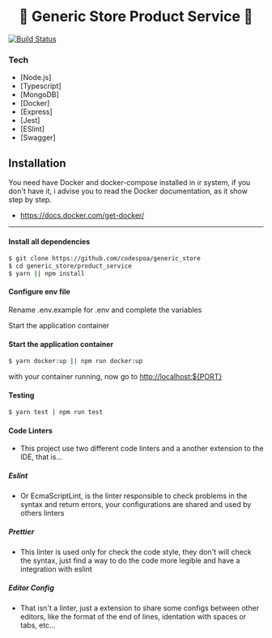 <h1 align="center">🚀 Generic Store Product Service 🚀</h1>

[![Build Status](https://travis-ci.org/joemccann/dillinger.svg?branch=master)](https://github.com/codespoa/generic_store)

### Tech

- [Node.js]
- [Typescript]
- [MongoDB]
- [Docker]
- [Express]
- [Jest]
- [ESlint]
- [Swagger]

## Installation

You need have Docker and docker-compose installed in ir system, if you don't have it, i advise you to read the Docker documentation, as it show step by step.

- https://docs.docker.com/get-docker/

---

#### Install all dependencies

```sh
$ git clone https://github.com/codespoa/generic_store
$ cd generic_store/product_service
$ yarn || npm install

```

#### Configure env file

Rename .env.example for .env and complete the variables

Start the application container

#### Start the application container

```sh
$ yarn docker:up || npm run docker:up
```

with your container running, now go to <a href="http://localhost:${PORT}" target="_blank">http://localhost:${PORT}</a>

#### Testing

```sh
$ yarn test | npm run test
```

#### Code Linters

- This project use two different code linters and a another extension to the IDE, that is...

##### Eslint

- Or EcmaScriptLint, is the linter responsible to check problems in the syntax and return errors, your configurations are shared and used by others linters

##### Prettier

- This linter is used only for check the code style, they don't will check the syntax, just find a way to do the code more legible and have a integration with eslint

##### Editor Config

- That isn't a linter, just a extension to share some configs between other editors, like the format of the end of lines, identation with spaces or tabs, etc...
